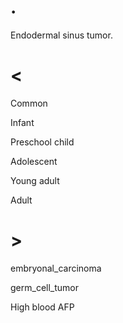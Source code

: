 # .

Endodermal sinus tumor.

# <

Common

Infant

Preschool child

Adolescent

Young adult

Adult

# >

embryonal_carcinoma

germ_cell_tumor

High blood AFP
